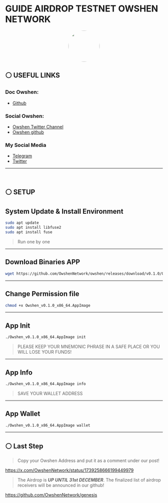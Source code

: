 # GUIDE AIRDROP TESTNET OWSHEN NETWORK

<p align="center">
  <img style="margin: auto; height: 100px; border-radius: 50%;" src="https://pbs.twimg.com/profile_images/1739306503574540288/FCXbjxlv_400x400.jpg">
</p>

## ⚪ USEFUL LINKS
### Doc Owshen:
 * [Github](https://github.com/OwshenNetwork/genesis)

### Social Owshen:
* [Owshen Twitter Channel](https://twitter.com/OwshenNetwork)
* [Owshen github](https://github.com/OwshenNetwork)

### My Social Media
* [Telegram](https://t.me/kangsc78)
* [Twitter](https://twitter.com/kangsc78)

_____________
<br>

## ⚪ SETUP
## System Update & Install Environment
```bash
sudo apt update
sudo apt install libfuse2
sudo apt install fuse
```
> Run one by one
_____________

## Download Binaries APP
```bash
wget https://github.com/OwshenNetwork/owshen/releases/download/v0.1.0/Owshen_v0.1.0_x86_64.AppImage
```
_____________

## Change Permission file
```bash
chmod +x Owshen_v0.1.0_x86_64.AppImage
```
_____________

## App Init
```bash
./Owshen_v0.1.0_x86_64.AppImage init
```
> PLEASE KEEP YOUR MNEMONIC PHRASE IN A SAFE PLACE OR YOU WILL LOSE YOUR FUNDS!
_____________

## App Info
```bash
./Owshen_v0.1.0_x86_64.AppImage info
```
> SAVE YOUR WALLET ADDRESS
_____________

## App Wallet
```bash
./Owshen_v0.1.0_x86_64.AppImage wallet
```
_____________

## ⚪ Last Step
> Copy your Owshen Address and put it as a comment under our post!

https://x.com/OwshenNetwork/status/1739258666199449979

> The Airdrop is ***UP UNTIL 31st DECEMBER***. The finalized list of airdrop receivers will be announced in our github!

https://github.com/OwshenNetwork/genesis